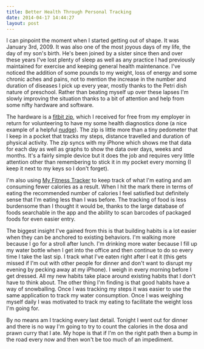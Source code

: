 ```yaml
---
title: Better Health Through Personal Tracking
date: 2014-04-17 14:44:27
layout: post
---
```


I can pinpoint the moment when I started getting out of shape. It was January 3rd, 2009. It was also one of the most joyous days of my life, the day of my son's birth. He's been joined by a sister since then and over these years I've lost plenty of sleep as well as any practice I had previously maintained for exercise and keeping general health maintenance. I've noticed the addition of some pounds to my weight, loss of energy and some chronic aches and pains, not to mention the increase in the number and duration of diseases I pick up every year, mostly thanks to the Petri dish nature of preschool.  Rather than beating myself up over these lapses I'm slowly improving the situation thanks to a bit of attention and help from some nifty hardware and software. 

The hardware is a [fitbit zip][1], which I received for free from my employer in return for volunteering to have my some health diagnostics done (a nice example of a helpful [nudge][2]). The zip is little more than a tiny pedometer that I keep in a pocket that tracks my steps, distance travelled and duration of physical activity. The zip syncs with my iPhone which shows me that data for each day as well as graphs to show the data over days, weeks and months.  It's a fairly simple device but it does the job and requires very little attention other than remembering to stick it in my pocket every morning (I keep it next to my keys so I don't forget). 

I'm also using  [My Fitness Tracker][3] to keep track of what I'm eating and am consuming fewer calories as a result. When I hit the mark there in terms of eating the recommended number of calories I feel satisfied but definitely sense that I'm eating less than I was before. The tracking of food is less burdensome than I thought it would be, thanks to the large database of foods searchable in the app and the ability to scan barcodes of packaged foods for even easier entry.

The biggest insight I've gained from this is that building habits is a lot easier when they can be anchored to existing behaviors. I'm walking more because I go for a stroll after lunch. I'm drinking more water because I fill up my water bottle when I get into the office and then continue to do so every time I take the last sip. I track what I've eaten right after I eat it (this gets missed if I'm out with other people for dinner and don't want to disrupt my evening by pecking away at my iPhone). I weigh in every morning before I get dressed. All my new habits take place around existing habits that I don't have to think about. The other thing I'm finding is that good habits have a way of  snowballing. Once I was tracking my steps it was easier to use the same application to track my water consumption. Once I was weighing myself daily I was motivated to track my eating to facilitate the weight loss I'm going for.

By no means am I tracking every last detail. Tonight I went out for dinner and there is no way I'm going to try to count the calories in the dosa and prawn curry that I ate. My hope is that  if I'm on the right path then a bump in the road every now and then won't be too much of an impediment. 

[1]: http://www.fitbit.com/zip
[2]: http://www.amazon.com/Nudge-Improving-Decisions-Health-Happiness/dp/014311526X
[3]: http://www.myfitnesspal.com/
